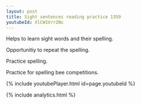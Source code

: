 ```yaml
---
layout: post
title: Sight sentences reading practice 1359
youtubeId: XlCW1Vrr2Ns
---
```

 
 
Helps to learn sight words and their spelling.

Opportunitiy to repeat the spelling. 

Practice spelling. 
 
Practice for spelling bee competitions. 
 
{% include youtubePlayer.html id=page.youtubeId %}
 
 
{% include analytics.html %}